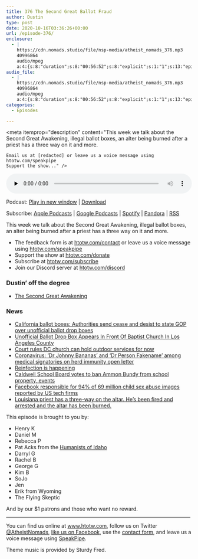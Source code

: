 ```yaml
---
title: 376 The Second Great Ballot Fraud
author: Dustin
type: post
date: 2020-10-16T03:36:26+00:00
url: /episode-376/
enclosure:
  - |
    https://cdn.nomads.studio/file/nsp-media/atheist_nomads_376.mp3
    40996864
    audio/mpeg
    a:4:{s:8:"duration";s:8:"00:56:52";s:8:"explicit";s:1:"1";s:13:"episode_title";s:29:"The Second Great Ballot Fraud";s:10:"episode_no";s:3:"376";}
audio_file:
  - |
    https://cdn.nomads.studio/file/nsp-media/atheist_nomads_376.mp3
    40996864
    audio/mpeg
    a:4:{s:8:"duration";s:8:"00:56:52";s:8:"explicit";s:1:"1";s:13:"episode_title";s:29:"The Second Great Ballot Fraud";s:10:"episode_no";s:3:"376";}
categories:
  - Episodes

---
```

<div itemscope itemtype="http://schema.org/AudioObject">
  <meta itemprop="name" content="376 The Second Great Ballot Fraud" />
  
  <meta itemprop="uploadDate" content="2020-10-15T21:36:26-06:00" />
  
  <meta itemprop="encodingFormat" content="audio/mpeg" />
  
  <meta itemprop="duration" content="PT56M52S" />
  
  <meta itemprop="description" content="This week we talk about the Second Great Awakening, illegal ballot boxes, an alter being burned after a priest has a three way on it and more.



 	Email us at [redacted] or leave us a voice message using htotw.com/speakpipe
 	Support the show..." />
  
  <meta itemprop="contentUrl" content="https://dts.podtrac.com/redirect.mp3/cdn.nomads.studio/file/nsp-media/atheist_nomads_376.mp3" />
  
  <meta itemprop="contentSize" content="39.1" />
  </p> 
  
  <div class="powerpress_player" id="powerpress_player_8639">
    <audio class="wp-audio-shortcode" id="audio-4591-383" preload="none" style="width: 100%;" controls="controls"><source type="audio/mpeg" src="https://dts.podtrac.com/redirect.mp3/cdn.nomads.studio/file/nsp-media/atheist_nomads_376.mp3?_=383" /><a href="https://dts.podtrac.com/redirect.mp3/cdn.nomads.studio/file/nsp-media/atheist_nomads_376.mp3">https://dts.podtrac.com/redirect.mp3/cdn.nomads.studio/file/nsp-media/atheist_nomads_376.mp3</a></audio>
  </div>
</div>

<p class="powerpress_links powerpress_links_mp3">
  Podcast: <a href="https://dts.podtrac.com/redirect.mp3/cdn.nomads.studio/file/nsp-media/atheist_nomads_376.mp3" class="powerpress_link_pinw" target="_blank" title="Play in new window" onclick="return powerpress_pinw('https://htotw.com/?powerpress_pinw=4591-podcast');" rel="nofollow">Play in new window</a> | <a href="https://dts.podtrac.com/redirect.mp3/cdn.nomads.studio/file/nsp-media/atheist_nomads_376.mp3" class="powerpress_link_d" title="Download" rel="nofollow" download="atheist_nomads_376.mp3">Download</a>
</p>

<p class="powerpress_links powerpress_subscribe_links">
  Subscribe: <a href="https://podcasts.apple.com/us/podcast/humanists-take-on-the-world/id530050098?mt=2&ls=1" class="powerpress_link_subscribe powerpress_link_subscribe_itunes" target="_blank" title="Subscribe on Apple Podcasts" rel="nofollow">Apple Podcasts</a> | <a href="https://www.google.com/podcasts?feed=aHR0cDovL2F0aGVpc3Rub21hZHMubGlic3luLmNvbS9yc3M%3D" class="powerpress_link_subscribe powerpress_link_subscribe_googleplay" target="_blank" title="Subscribe on Google Podcasts" rel="nofollow">Google Podcasts</a> | <a href="https://open.spotify.com/show/3LzK2xZGike6Tc1GEMtMbr?si=LieN9SNuTpq96smuaUsH8A" class="powerpress_link_subscribe powerpress_link_subscribe_spotify" target="_blank" title="Subscribe on Spotify" rel="nofollow">Spotify</a> | <a href="https://www.pandora.com/podcast/atheist-nomads/PC:10122?corr=62071012&part=ug" class="powerpress_link_subscribe powerpress_link_subscribe_pandora" target="_blank" title="Subscribe on Pandora" rel="nofollow">Pandora</a> | <a href="https://htotw.com/feed/podcast/" class="powerpress_link_subscribe powerpress_link_subscribe_rss" target="_blank" title="Subscribe via RSS" rel="nofollow">RSS</a>
</p>

This week we talk about the Second Great Awakening, illegal ballot boxes, an alter being burned after a priest has a three way on it and more.

<!--more-->

  * The feedback form is at [htotw.com/contact](https://htotw.com/contact) or leave us a voice message using <a href="https://htotw.com/speakpipe" target="_blank" rel="noopener noreferrer">htotw.com/speakpipe</a>
  * Support the show at <a href="https://htotw.com/donate" target="_blank" rel="payment noopener noreferrer">htotw.com/donate</a>
  * Subscribe at <a href="https://htotw.com/subscribe" target="_blank" rel="noopener noreferrer">htotw.com/subscribe</a>
  * Join our Discord server at <a href="https://htotw.com/discord" target="_blank" rel="noopener noreferrer">htotw.com/discord</a>

### Dustin&#8217; off the degree

  * [The Second Great Awakening][1]

### News

  * [California ballot boxes: Authorities send cease and desist to state GOP over unofficial ballot drop boxes][2]
  * [Unofficial Ballot Drop Box Appears In Front Of Baptist Church In Los Angeles County][3]
  * [Court rules DC church can hold outdoor services for now][4]
  * [Coronavirus: ‘Dr Johnny Bananas’ and ‘Dr Person Fakename’ among medical signatories on herd immunity open letter][5]
  * [Reinfection is happening][6]
  * [Caldwell School Board votes to ban Ammon Bundy from school property, events][7]
  * [Facebook responsible for 94% of 69 million child sex abuse images reported by US tech firms][8]
  * [Louisiana priest has a three-way on the altar. He’s been fired and arrested and the altar has been burned.][9]

This episode is brought to you by:

  * Henry K
  * Daniel M
  * Rebecca P
  * Pat Acks from the <a href="https://www.humanistsofidaho.org" target="_blank" rel="noopener noreferrer">Humanists of Idaho</a>
  * Darryl G
  * Rachel B
  * George G
  * Kim B
  * SoJo
  * Jen
  * Erik from Wyoming
  * The Flying Skeptic

And by our $1 patrons and those who want no reward.

<hr width="500" />

You can find us online at <a href="https://www.htotw.com/" target="_blank" rel="noopener noreferrer">www.htotw.com</a>, follow us on Twitter <a href="https://twitter.com/AtheistNomads" target="_blank" rel="noopener noreferrer">@AtheistNomads</a>, <a href="https://htotw.com/facebook" target="_blank" rel="noopener noreferrer">like us on Facebook</a>, use the [contact form](https://htotw.com/contact), and leave us a voice message using <a href="https://htotw.com/speakpipe" target="_blank" rel="noopener noreferrer">SpeakPipe</a>.

Theme music is provided by Sturdy Fred.

 [1]: https://en.wikipedia.org/wiki/Second_Great_Awakening
 [2]: https://www.cnn.com/2020/10/12/politics/california-ballot-drop-boxes/index.html
 [3]: https://losangeles.cbslocal.com/2020/10/10/unofficial-ballot-drop-box-appears-in-front-of-baptist-church-in-canyon-country/
 [4]: https://religionnews.com/2020/10/12/court-rules-d-c-church-can-hold-outdoor-services-for-now/
 [5]: https://news.sky.com/story/coronavirus-dr-johnny-bananas-and-dr-person-fakename-among-medical-signatories-on-herd-immunity-open-letter-12099947
 [6]: https://www.webmd.com/lung/coronavirus-immunity-reinfection
 [7]: https://www.ktvb.com/article/news/health/coronavirus/caldwell-school-district-considering-banning-bundy-from-property-and-school-sponsored-events/277-11b65b0c-bcf6-443f-9f25-a2a656332917
 [8]: https://news.sky.com/story/facebook-responsible-for-94-of-69-million-child-sex-abuse-images-reported-by-us-tech-firms-12101357
 [9]: https://www.nola.com/news/article_ba88dffc-0a75-11eb-95fd-aff48c3fcec4.html